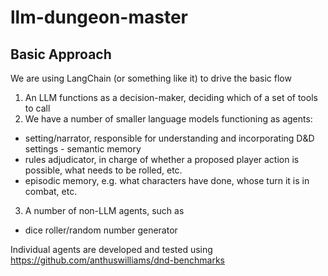 # llm-dungeon-master

## Basic Approach

We are using LangChain (or something like it) to drive the basic flow

1. An LLM functions as a decision-maker, deciding which of a set of tools to call
2. We have a number of smaller language models functioning as agents:
- setting/narrator, responsible for understanding and incorporating D&D settings - semantic memory
- rules adjudicator, in charge of whether a proposed player action is possible, what needs to be rolled, etc.
- episodic memory, e.g. what characters have done, whose turn it is in combat, etc.
3. A number of non-LLM agents, such as
- dice roller/random number generator

Individual agents are developed and tested using https://github.com/anthuswilliams/dnd-benchmarks